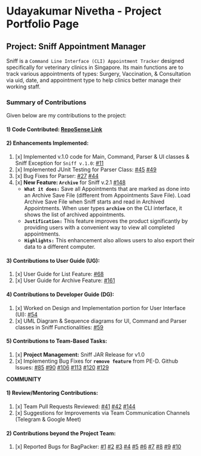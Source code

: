 # Udayakumar Nivetha - Project Portfolio Page

## Project: Sniff Appointment Manager

Sniff is a `Command Line Interface (CLI) Appointment Tracker` designed specifically for veterinary clinics in Singapore. 
Its main functions are to track various appointments of types: Surgery, Vaccination, & Consultation via uid, date, and appointment type to help clinics better manage their working staff. 
<br>

### Summary of Contributions

Given below are my contributions to the project:

#### 1) Code Contributed: [RepoSense Link](https://nus-cs2113-ay2223s2.github.io/tp-dashboard/?search=nivethaudayakumar&breakdown=true) <br>

#### 2) Enhancements Implemented: <br>
1. [x] Implemented v.1.0 code for Main, Command, Parser & UI classes & Sniff Exception for `Sniff v.1.0`: [#11](https://github.com/AY2223S2-CS2113-W12-1/tp/pull/11)
2. [x] Implemented JUnit Testing for Parser Class: [#45](https://github.com/AY2223S2-CS2113-W12-1/tp/pull/45) [#49](https://github.com/AY2223S2-CS2113-W12-1/tp/pull/49)
3. [x] Bug Fixes for Parser: [#27](https://github.com/AY2223S2-CS2113-W12-1/tp/pull/27) [#44](https://github.com/AY2223S2-CS2113-W12-1/tp/pull/44)
4. [x] **New Feature: `Archive`** for Sniff v.2.1 [#148](https://github.com/AY2223S2-CS2113-W12-1/tp/pull/148) <br>
   * **`What it does:`** Save all Appointments that are marked as done into an Archive Save File (different from Appointments Save File). 
   Load Archive Save File when Sniff starts and read in Archived Appointments. When user types **`archive`** on the CLI interface, it shows the list of archived appointments.
   * **`Justification:`** This feature improves the product significantly by providing users with a convenient way to view all completed appointments.
   * **`Highlights:`** This enhancement also allows users to also export their data to a different computer.

#### 3) Contributions to User Guide (UG): <br>
1. [x] User Guide for List Feature: [#68](https://github.com/AY2223S2-CS2113-W12-1/tp/pull/68)
2. [x] User Guide for Archive Feature: [#161](https://github.com/AY2223S2-CS2113-W12-1/tp/pull/161)

#### 4) Contributions to Developer Guide (DG): <br>
1. [x] Worked on Design and Implementation portion for User Interface (UI): [#54](https://github.com/AY2223S2-CS2113-W12-1/tp/pull/54) 
2. [x] UML Diagram & Sequence diagrams for UI, Command and Parser classes in Sniff Functionalities: [#59](https://github.com/AY2223S2-CS2113-W12-1/tp/pull/59)

#### 5) Contributions to Team-Based Tasks: <br>
1. [x] **Project Management:** Sniff JAR Release for v1.0
2. [x] Implementing Bug Fixes for **`remove feature`** from PE-D. Github Issues: [#85](https://github.com/AY2223S2-CS2113-W12-1/tp/issues/85) [#90](https://github.com/AY2223S2-CS2113-W12-1/tp/issues/90) [#106](https://github.com/AY2223S2-CS2113-W12-1/tp/issues/106) [#113](https://github.com/AY2223S2-CS2113-W12-1/tp/issues/113) [#120](https://github.com/AY2223S2-CS2113-W12-1/tp/issues/120) [#129](https://github.com/AY2223S2-CS2113-W12-1/tp/issues/129)

**COMMUNITY** <br>
#### 1) Review/Mentoring Contributions: <br>
1. [x] Team Pull Requests Reviewed: [#41](https://github.com/AY2223S2-CS2113-W12-1/tp/pull/41) [#42](https://github.com/AY2223S2-CS2113-W12-1/tp/pull/42) [#144](https://github.com/AY2223S2-CS2113-W12-1/tp/pull/144)
2. [x] Suggestions for Improvements via Team Communication Channels (Telegram & Google Meet)

#### 2) Contributions beyond the Project Team: <br>
1. [x] Reported Bugs for BagPacker: [#1](https://github.com/NivethaUdayakumar/ped/issues/1) [#2](https://github.com/NivethaUdayakumar/ped/issues/2) [#3](https://github.com/NivethaUdayakumar/ped/issues/3) [#4](https://github.com/NivethaUdayakumar/ped/issues/4) [#5](https://github.com/NivethaUdayakumar/ped/issues/5) [#6](https://github.com/NivethaUdayakumar/ped/issues/6) [#7](https://github.com/NivethaUdayakumar/ped/issues/7) [#8](https://github.com/NivethaUdayakumar/ped/issues/8) [#9](https://github.com/NivethaUdayakumar/ped/issues/9) [#10](https://github.com/NivethaUdayakumar/ped/issues/10)
